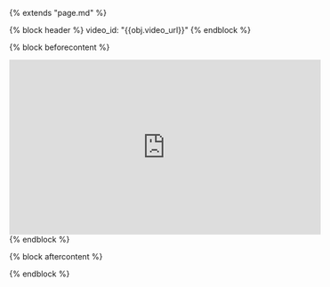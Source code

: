 {% extends "page.md" %}

{% block header %}
video_id: "{{obj.video_url}}"
{% endblock %}

{% block beforecontent %}

<iframe width="560" height="315" src="https://www.youtube-nocookie.com/embed/{{obj.video_url}}" frameborder="0" allow="accelerometer; autoplay; clipboard-write; encrypted-media; gyroscope; picture-in-picture" allowfullscreen></iframe>
{% endblock %}

{% block aftercontent %}


{% endblock %}
